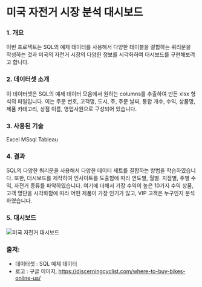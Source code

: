 #  미국 자전거 시장 분석 대시보드

### 1. 개요

이번 프로젝트는 SQL의 예제 데이터를 사용해서 다양한 테이블을 결합하는 쿼리문을 작성하는 것과 미국의 자전거 시장의 다양한 정보를 시각화하여 대시보드를 구현해보려고 합니다.


### 2. 데이터셋 소개

이 데이터셋은  SQL의 예제 데이터 모음에서 원하는 columns를 추출하여 만든 xlsx 형식의 파일입니다. 이는 주문 번호, 고객명, 도시, 주, 주문 날짜, 통합 개수, 수익, 상품명, 제품 카테고리, 상점 이름, 영업사원으로 구성되어 있습니다. 


### 3. 사용된 기술

Excel
MSsql
Tableau


### 4. 결과

SQL의 다양한 쿼리문을 사용해서 다양한 데이터 세트를 결합하는 방법을 학습하였습니다. 또한, 대시보드를 제작하여 인사이트를 도출함에 따라 연도별, 월별. 지점별, 주별 수익, 자전거 종류를 파악하였습니다. 여기에 더해서 가장 수익이 높은 10가지 수익 상품, 고객 명단을 시각화함에 따라 어떤 제품이 가장 인기가 많고, VIP 고객은 누구인지 분석하였습니다. 



### 5. 대시보드
![미국 자전거 대시보드](https://user-images.githubusercontent.com/109095108/235334728-7766ed46-567c-441b-8d04-55ed4539c1bc.png)



### 출저: 
- 데이터셋 : SQL 예제 데이터
- 로고 : 구글 이미지, https://discerningcyclist.com/where-to-buy-bikes-online-us/

